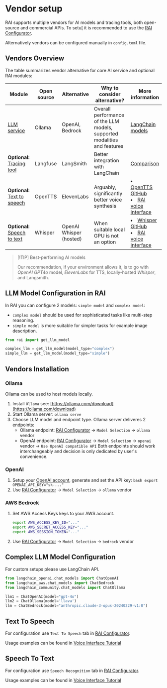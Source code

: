 # Vendor setup

RAI supports multiple vendors for AI models and tracing tools, both open-source and
commercial APIs. To setu[ it is recommended to use the [RAI Configurator][configurator].

Alternatively vendors can be configured manually in `config.toml` file.

## Vendors Overview

The table summarizes vendor alternative for core AI service and optional RAI modules:

| Module                                          | Open source | Alternative             | Why to consider alternative?                                             | More information                                                                                          |
| ----------------------------------------------- | ----------- | ----------------------- | ------------------------------------------------------------------------ | --------------------------------------------------------------------------------------------------------- |
| [LLM service](#llm-model-configuration-in-rai)  | Ollama      | OpenAI, Bedrock         | Overall performance of the LLM models, supported modalities and features | [LangChain models](https://docs.langchain4j.dev/integrations/language-models/)                            |
| **Optional:** [Tracing tool](./tracing.md)      | Langfuse    | LangSmith               | Better integration with LangChain                                        | [Comparison](https://langfuse.com/faq/all/langsmith-alternative)                                          |
| **Optional:** [Text to speech](#text-to-speech) | OpenTTS     | ElevenLabs              | Arguably, significantly better voice synthesis                           | <li> [OpenTTS GitHub](https://github.com/synesthesiam/opentts) </li><li> [RAI voice interface][s2s] </li> |
| **Optional:** [Speech to text](#speech-to-text) | Whisper     | OpenAI Whisper (hosted) | When suitable local GPU is not an option                                 | <li> [Whisper GitHub](https://github.com/openai/whisper) </li><li> [RAI voice interface][s2s] </li>       |

> [!TIP] Best-performing AI models
>
> Our recommendation, if your environment allows it, is to go with _OpenAI_ _GPT4o_ model,
> _ElevenLabs_ for TTS, locally-hosted _Whisper_, and Langsmith.

## LLM Model Configuration in RAI

In RAI you can configure 2 models: `simple model` and `complex model`:

-   `complex model` should be used for sophisticated tasks like multi-step reasoning.
-   `simple model` is more suitable for simpler tasks for example image description.

```python
from rai import get_llm_model

complex_llm = get_llm_model(model_type="complex")
simple_llm = get_llm_model(model_type="simple")
```

## Vendors Installation

### Ollama

Ollama can be used to host models locally.

1. Install `Ollama` see: [https://ollama.com/download](https://ollama.com/download)
2. Start Ollama server: `ollama serve`
3. Choose LLM model and endpoint type. Ollama server deliveres 2 endpoints:
    - Ollama endpoint: [RAI Configurator][configurator] -> `Model Selection` -> `ollama` vendor
    - OpenAI endpoint: [RAI Configurator][configurator] -> `Model Selection` -> `openai` vendor -> `Use OpenAI compatible API`
      Both endpoints should work interchangeably and decision is only dedicated by user's convenience.

### OpenAI

1. Setup your [OpenAI account](https://platform.openai.com/docs/overview), generate
   and set the API key:
   `bash export OPENAI_API_KEY="sk-..." `
2. Use [RAI Configurator][configurator] -> `Model Selection` -> `ollama` vendor

### AWS Bedrock

1. Set AWS Access Keys keys to your AWS account.

    ```bash
    export AWS_ACCESS_KEY_ID="..."
    export AWS_SECRET_ACCESS_KEY="..."
    export AWS_SESSION_TOKEN="..."
    ```

2. Use [RAI Configurator][configurator] -> `Model Selection` -> `bedrock` vendor

## Complex LLM Model Configuration

For custom setups please use LangChain API.

```python
from langchain_openai.chat_models import ChatOpenAI
from langchain_aws.chat_models import ChatBedrock
from langchain_community.chat_models import ChatOllama

llm1 = ChatOpenAI(model="gpt-4o")
llm2 = ChatOllama(model='llava')
llm = ChatBedrock(model="anthropic.claude-3-opus-20240229-v1:0")
```

## Text To Speech

For configuration use `Text To Speech` tab in [RAI Configurator][configurator].

Usage examples can be found in [Voice Interface Tutorial][s2s]

## Speech To Text

For configuration use `Speech Recognition` tab in [RAI Configurator][configurator].

Usage examples can be found in [Voice Interface Tutorial][s2s]

[configurator]: ./install.md#14-configure-rai
[s2s]: ../tutorials/voice_interface.md

